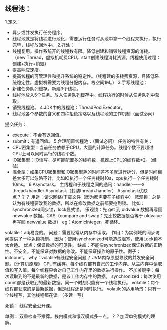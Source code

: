 ## 线程池：

1.定义：
* 异步或并发执行任务程序。
* 线程池就是将线程进行池化，需要运行任务时从池中拿一个线程来执行，执行完毕，线程放回池中。
2.好处：
* 线程复用。操作系统开的线程数有限。降低创建和销毁线程资源的消耗。（new Thread，虚拟机耗费CPU。start创建线程消耗资源。线程使用过程：创建+执行+销毁）
* 提高响应速度。
* 提高线程的可管理性和提升系统的稳定性。（线程建的多耗费资源，且降低系统稳定性。虚拟机需要为线程分配内存。栈空间1M。）
3.手写线程池：
* 新建任务队列缓存。新建3个线程。
* 线程池放入5个任务。放入任务队列缓存中。线程执行的时候从任务队列中获取。
* 销毁线程池。
4.JDK中的线程池：ThreadPoolExecutor。
* 线程池各个参数的含义和四种拒绝策略以及线程池的工作机制（面试必问）

提交任务：
* execute：不会有返回值。
* submit：有返回值。
5.合理配置线程池：（面试必问）
任务的特性有关：
* CPU密集型：当前任务依赖于CPU，大量的计算任务。线程个数不要超过CPU上可以同时运行的线程个数。
* IO密集型：IO读写。尽可能配置多的线程数，机器上CPU的线程数*2。（经验）
* 混合型：如果CPU密集型和IO密集型耗的时间差不多就进行拆分，但是时间相差太多可以忽略不计，比如IO执行一个任务耗时10s，cpu执行一个任务耗时10ms。
6.Asynctask。
主线程和子线程之间的通讯：handler-----》thread+handler
Asynctask（封装thread+handler）
Asynctask优缺点？？？
用途：请求网络/下载文件（因为都需要在子线程中）
悲观锁：总是认为有线程要改我的数据，所以在修改数据之前都要抢到锁。
比如：synchronized同步锁，lock显式锁。
乐观锁：先 get 到 oldvalue 数据再写回 newvalue 数据。CAS（compare and swap：先比较数据是否等于 oldvalue 再写回 newvalue 数据）
eg：AtomicInteger。死循环。

volatile：adj易变的。
问题：需要经常从内存中读取。
作用：为实例域的同步访问提供了一种免锁机制。
因为：使用synchronized可能造成阻塞，使用Lock锁不太合适。
优点：保证数据的可见性。
缺点：不能像synchronized保证数据的正确性。不安全，不能保证对数据的修改。不能保证操作的原子性。例子：initcount。
why：volatile有线程安全问题？
JVM内存原型导致的并发安全问题。《计算机原理》
CPU有缓存。每个线程都有自己的工作内存。从主内存中读取值和写入值。每个线程只会对自己工作内存里的数据进行操作。
不加关键字：每次读取到的不是最新的数据，是该工作内存中的数据。
synchronized：每次使用count都是获取到的最新数据。同一个时刻只能有一个线程执行。
volatile：每个线程都获取的是最新数据，但是线程还是同时执行。
volatile的适用场景：只有一个线程写，其他线程都在读。（多读一写）

死锁：
线程安全公开课。

单例：
双重检查不推荐。栈内模式和饿汉模式多一点。？？加深单例模式的理解。




